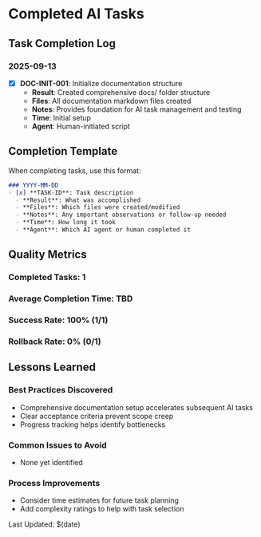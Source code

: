 # Completed AI Tasks

## Task Completion Log

### 2025-09-13
- [x] **DOC-INIT-001**: Initialize documentation structure
  - **Result**: Created comprehensive docs/ folder structure
  - **Files**: All documentation markdown files created
  - **Notes**: Provides foundation for AI task management and testing
  - **Time**: Initial setup
  - **Agent**: Human-initiated script

## Completion Template

When completing tasks, use this format:

```markdown
### YYYY-MM-DD
- [x] **TASK-ID**: Task description
  - **Result**: What was accomplished
  - **Files**: Which files were created/modified
  - **Notes**: Any important observations or follow-up needed
  - **Time**: How long it took
  - **Agent**: Which AI agent or human completed it
```

## Quality Metrics

### Completed Tasks: 1
### Average Completion Time: TBD
### Success Rate: 100% (1/1)
### Rollback Rate: 0% (0/1)

## Lessons Learned

### Best Practices Discovered
- Comprehensive documentation setup accelerates subsequent AI tasks
- Clear acceptance criteria prevent scope creep
- Progress tracking helps identify bottlenecks

### Common Issues to Avoid
- None yet identified

### Process Improvements
- Consider time estimates for future task planning
- Add complexity ratings to help with task selection

Last Updated: $(date)
